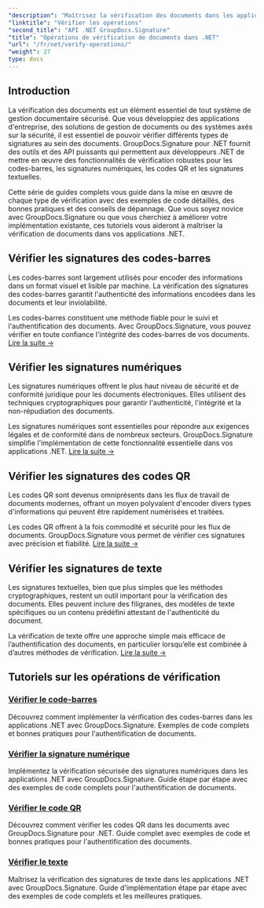 ```yaml
---
"description": "Maîtrisez la vérification des documents dans les applications .NET avec des didacticiels complets pour l'authentification par code-barres, signature numérique, code QR et texte à l'aide de GroupDocs.Signature."
"linktitle": "Vérifier les opérations"
"second_title": "API .NET GroupDocs.Signature"
"title": "Opérations de vérification de documents dans .NET"
"url": "/fr/net/verify-operations/"
"weight": 27
type: docs
---
```

## Introduction

La vérification des documents est un élément essentiel de tout système de gestion documentaire sécurisé. Que vous développiez des applications d'entreprise, des solutions de gestion de documents ou des systèmes axés sur la sécurité, il est essentiel de pouvoir vérifier différents types de signatures au sein des documents. GroupDocs.Signature pour .NET fournit des outils et des API puissants qui permettent aux développeurs .NET de mettre en œuvre des fonctionnalités de vérification robustes pour les codes-barres, les signatures numériques, les codes QR et les signatures textuelles.

Cette série de guides complets vous guide dans la mise en œuvre de chaque type de vérification avec des exemples de code détaillés, des bonnes pratiques et des conseils de dépannage. Que vous soyez novice avec GroupDocs.Signature ou que vous cherchiez à améliorer votre implémentation existante, ces tutoriels vous aideront à maîtriser la vérification de documents dans vos applications .NET.

## Vérifier les signatures des codes-barres

Les codes-barres sont largement utilisés pour encoder des informations dans un format visuel et lisible par machine. La vérification des signatures des codes-barres garantit l'authenticité des informations encodées dans les documents et leur inviolabilité.

Les codes-barres constituent une méthode fiable pour le suivi et l'authentification des documents. Avec GroupDocs.Signature, vous pouvez vérifier en toute confiance l'intégrité des codes-barres de vos documents. [Lire la suite →](/net/verify-operations/verify-barcode/)

## Vérifier les signatures numériques

Les signatures numériques offrent le plus haut niveau de sécurité et de conformité juridique pour les documents électroniques. Elles utilisent des techniques cryptographiques pour garantir l'authenticité, l'intégrité et la non-répudiation des documents.


Les signatures numériques sont essentielles pour répondre aux exigences légales et de conformité dans de nombreux secteurs. GroupDocs.Signature simplifie l'implémentation de cette fonctionnalité essentielle dans vos applications .NET. [Lire la suite →](/net/verify-operations/verify-digital/)

## Vérifier les signatures des codes QR

Les codes QR sont devenus omniprésents dans les flux de travail de documents modernes, offrant un moyen polyvalent d'encoder divers types d'informations qui peuvent être rapidement numérisées et traitées.

Les codes QR offrent à la fois commodité et sécurité pour les flux de documents. GroupDocs.Signature vous permet de vérifier ces signatures avec précision et fiabilité. [Lire la suite →](/net/verify-operations/verify-qr-code/)

## Vérifier les signatures de texte

Les signatures textuelles, bien que plus simples que les méthodes cryptographiques, restent un outil important pour la vérification des documents. Elles peuvent inclure des filigranes, des modèles de texte spécifiques ou un contenu prédéfini attestant de l'authenticité du document.

La vérification de texte offre une approche simple mais efficace de l’authentification des documents, en particulier lorsqu’elle est combinée à d’autres méthodes de vérification. [Lire la suite →](/net/verify-operations/verify-text/)

## Tutoriels sur les opérations de vérification
### [Vérifier le code-barres](./verify-barcode/)
Découvrez comment implémenter la vérification des codes-barres dans les applications .NET avec GroupDocs.Signature. Exemples de code complets et bonnes pratiques pour l'authentification de documents.

### [Vérifier la signature numérique](./verify-digital/)
Implémentez la vérification sécurisée des signatures numériques dans les applications .NET avec GroupDocs.Signature. Guide étape par étape avec des exemples de code complets pour l'authentification de documents.

### [Vérifier le code QR](./verify-qr-code/)
Découvrez comment vérifier les codes QR dans les documents avec GroupDocs.Signature pour .NET. Guide complet avec exemples de code et bonnes pratiques pour l'authentification des documents.

### [Vérifier le texte](./verify-text/)
Maîtrisez la vérification des signatures de texte dans les applications .NET avec GroupDocs.Signature. Guide d'implémentation étape par étape avec des exemples de code complets et les meilleures pratiques.